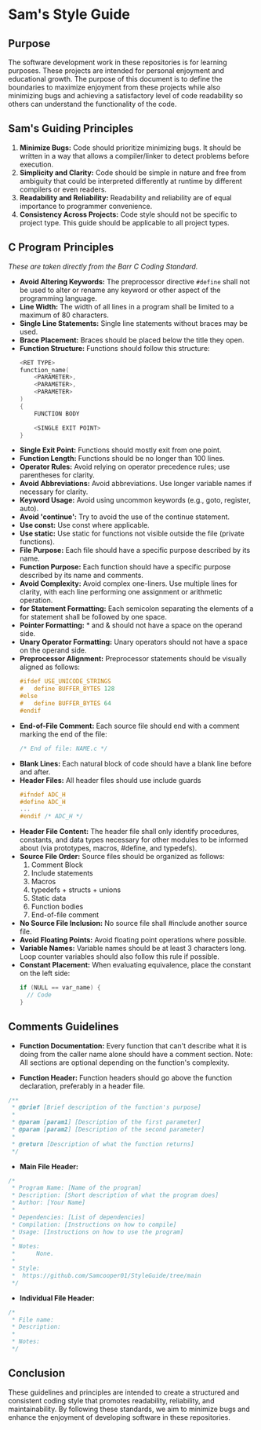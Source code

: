 # Sam's Style Guide

## Purpose

The software development work in these repositories is for learning purposes. These projects are intended for personal enjoyment and educational growth. The purpose of this document is to define the boundaries to maximize enjoyment from these projects while also minimizing bugs and achieving a satisfactory level of code readability so others can understand the functionality of the code.

## Sam's Guiding Principles

1. **Minimize Bugs:** Code should prioritize minimizing bugs. It should be written in a way that allows a compiler/linker to detect problems before execution.
2. **Simplicity and Clarity:** Code should be simple in nature and free from ambiguity that could be interpreted differently at runtime by different compilers or even readers.
3. **Readability and Reliability:** Readability and reliability are of equal importance to programmer convenience.
4. **Consistency Across Projects:** Code style should not be specific to project type. This guide should be applicable to all project types.

## C Program Principles

*These are taken directly from the Barr C Coding Standard.*

- **Avoid Altering Keywords:** The preprocessor directive `#define` shall not be used to alter or rename any keyword or other aspect of the programming language.
- **Line Width:** The width of all lines in a program shall be limited to a maximum of 80 characters.
- **Single Line Statements:** Single line statements without braces may be used.
- **Brace Placement:** Braces should be placed below the title they open.
- **Function Structure:** Functions should follow this structure:
  ```c
  <RET TYPE>
  function_name(
      <PARAMETER>,
      <PARAMETER>,
      <PARAMETER>
  )
  {
      FUNCTION BODY

      <SINGLE EXIT POINT>
  }

- **Single Exit Point:** Functions should mostly exit from one point.
- **Function Length:** Functions should be no longer than 100 lines.
- **Operator Rules:** Avoid relying on operator precedence rules; use parentheses for clarity.
- **Avoid Abbreviations:** Avoid abbreviations. Use longer variable names if necessary for clarity.
- **Keyword Usage:** Avoid using uncommon keywords (e.g., goto, register, auto).
- **Avoid 'continue':** Try to avoid the use of the continue statement.
- **Use const:** Use const where applicable.
- **Use static:** Use static for functions not visible outside the file (private functions).
- **File Purpose:** Each file should have a specific purpose described by its name.
- **Function Purpose:** Each function should have a specific purpose described by its name and comments.
- **Avoid Complexity:** Avoid complex one-liners. Use multiple lines for clarity, with each line performing one assignment or arithmetic operation.
- **for Statement Formatting:** Each semicolon separating the elements of a for statement shall be followed by one space.
- **Pointer Formatting:** * and & should not have a space on the operand side.
- **Unary Operator Formatting:** Unary operators should not have a space on the operand side.
- **Preprocessor Alignment:** Preprocessor statements should be visually aligned as follows:
  ```c
  #ifdef USE_UNICODE_STRINGS
  #   define BUFFER_BYTES 128
  #else
  #   define BUFFER_BYTES 64
  #endif

- **End-of-File Comment:** Each source file should end with a comment marking the end of the file:
  ```c
  /* End of file: NAME.c */
- **Blank Lines:** Each natural block of code should have a blank line before and after.
- **Header Files:** All header files should use include guards
  ```c
  #ifndef ADC_H
  #define ADC_H
  ...
  #endif /* ADC_H */
- **Header File Content:** The header file shall only identify procedures, constants, and data types necessary for other modules to be informed about (via prototypes, macros, #define, and typedefs).
- **Source File Order:** Source files should be organized as follows:
  1. Comment Block
  2. Include statements
  3. Macros
  4. typedefs + structs + unions
  5. Static data
  6. Function bodies
  7. End-of-file comment
- **No Source File Inclusion:** No source file shall #include another source file.
- **Avoid Floating Points:** Avoid floating point operations where possible.
- **Variable Names:** Variable names should be at least 3 characters long. Loop counter variables should also follow this rule if possible.
- **Constant Placement:** When evaluating equivalence, place the constant on the left side:
  ```c
  if (NULL == var_name) {
    // Code
  }

## Comments Guidelines

- **Function Documentation:** Every function that can't describe what it is doing from the caller name alone should have a comment section.
Note: All sections are optional depending on the function's complexity.

- **Function Header:** Function headers should go above the function declaration, preferably in a header file.
```c
/**
 * @brief [Brief description of the function's purpose]
 *
 * @param [param1] [Description of the first parameter]
 * @param [param2] [Description of the second parameter]
 * 
 * @return [Description of what the function returns]
 */
```

- **Main File Header:**

```c
/*
 * Program Name: [Name of the program]
 * Description: [Short description of what the program does]
 * Author: [Your Name]
 *
 * Dependencies: [List of dependencies]
 * Compilation: [Instructions on how to compile]
 * Usage: [Instructions on how to use the program]
 *
 * Notes:
 *      None.
 * 
 * Style:
 *  https://github.com/Samcooper01/StyleGuide/tree/main
 */
```

- **Individual File Header:**

```c
/*
 * File name: 
 * Description:
 *
 * Notes:
 */
```

## Conclusion
These guidelines and principles are intended to create a structured and consistent coding style that promotes readability, reliability, and maintainability. By following these standards, we aim to minimize bugs and enhance the enjoyment of developing software in these repositories.

